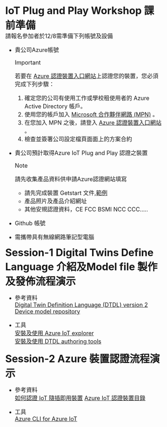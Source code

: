 <font size="6">**IoT Plug and Play Workshop 課前準備**<font size="4">  
請報名參加者於12/8需準備下列帳號及設備
- 貴公司Azure帳號
  > [!IMPORTANT]  
  > 若要在 [Azure 認證裝置入口網站](https://certify.azure.com/)上認證您的裝置，您必須完成下列步驟：
  > 1. 確定您的公司有使用工作或學校租使用者的 Azure Active Directory 帳戶。
  > 2. 使用您的帳戶加入 [Microsoft 合作夥伴網路 (MPN)](https://partner.microsoft.com/en-US/) 。
  > 3. 在您加入 MPN 之後，請登入 [Azure 認證裝置入口網站](https://certify.azure.com/) 。
  > 4. 檢查並簽署公司設定檔頁面面上的方案合約

- 貴公司預計取得Azure IoT Plug and Play 認證之裝置
  > [!NOTE]  
  > 請先收集產品資料供申請Azure認證網站填寫
  > - 請先完成裝置 Getstart 文件,[範例](https://github.com/Azure/azure-iot-device-ecosystem/blob/master/Azure_Certified_Device/Get_Started_Templates/IoT-Plug-and-Play/template-plug-and-play-getstarted.md)
  > - 產品照片及產品介紹網址
  > - 其他安規認證資料，CE FCC BSMI NCC CCC.....

- Github 帳號
- 需攜帶具有無線網路筆記型電腦
  
<font size="6">**Session-1 Digital Twins Define Language 介紹及Model file 製作及發佈流程演示**<font size="4">  
- 參考資料  
    [Digital Twin Definition Language (DTDL) version 2](https://github.com/Azure/opendigitaltwins-dtdl/blob/master/DTDL/v2/dtdlv2.md)  
    [Device model repository](https://docs.microsoft.com/en-us/azure/iot-pnp/concepts-model-repository)

- 工具  
    [安裝及使用 Azure IoT explorer](https://docs.microsoft.com/zh-tw/azure/iot-pnp/howto-use-iot-explorer)  
    [安裝及使用 DTDL authoring tools](https://docs.microsoft.com/zh-tw/azure/iot-pnp/howto-use-dtdl-authoring-tools)


<font size="6">**Session-2 Azure 裝置認證流程演示**<font size="4">  
- 參考資料  
    [如何認證 IoT 隨插即用裝置](https://docs.microsoft.com/zh-tw/azure/iot-pnp/howto-certify-device#next-steps)
    [Azure IoT 認證裝置目錄](https://devicecatalog.azure.com/)

- 工具  
    [Azure CLI for Azure IoT](https://docs.microsoft.com/zh-tw/cli/azure/azure-cli-reference-for-IoT)
